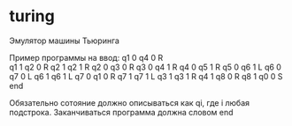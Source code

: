# turing

Эмулятор машины Тьюринга

Пример программы на ввод:
q1 0 q4 0 R <br />
q1 1 q2 0 R
q2 1 q2 1 R
q2 0 q3 0 R
q3 0 q4 1 R
q4 0 q5 1 R
q5 0 q6 1 L
q6 0 q7 0 L
q6 1 q6 1 L
q7 0 q1 0 R
q7 1 q7 1 L
q3 1 q3 1 R
q4 1 q8 0 R
q8 1 q0 0 S
end

Обязательно сотояние должно описываться как qi, где i любая подстрока. Заканчиваться программа должна словом end

